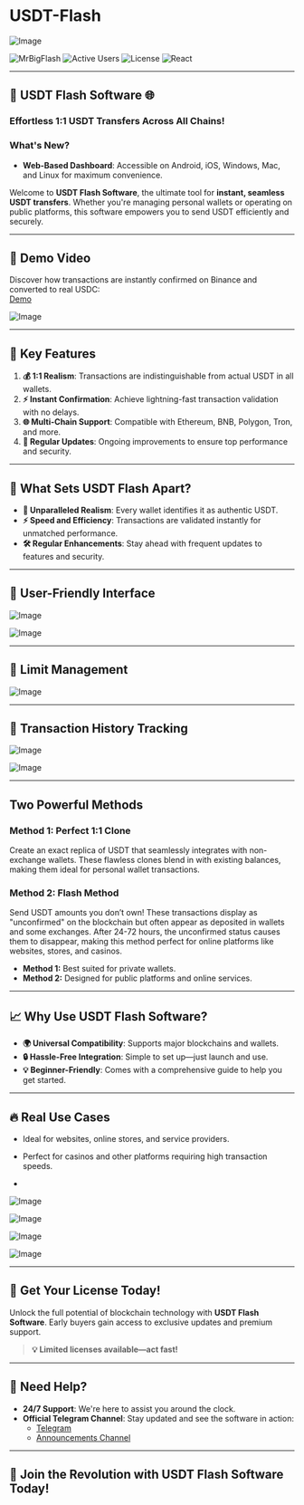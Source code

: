 # USDT-Flash
 
![Image](https://github.com/user-attachments/assets/15ee6ea1-5b39-40be-9d3d-a726752244ff)
 
![MrBigFlash](https://img.shields.io/badge/MrBigFlash-gray?style=flat&logoColor=white)
![Active Users](https://img.shields.io/badge/ActiveUsers-437-gray?labelColor=green)
![License](https://img.shields.io/badge/License-MIT-blue)
![React](https://img.shields.io/badge/React-latest-orange?logo=react&logoColor=white)
 
---
 
## 🚀 **USDT Flash Software** 🌐  
### **Effortless 1:1 USDT Transfers Across All Chains!**  
 
### **What's New?**
- **Web-Based Dashboard**: Accessible on Android, iOS, Windows, Mac, and Linux for maximum convenience.
 
Welcome to **USDT Flash Software**, the ultimate tool for **instant, seamless USDT transfers**. Whether you're managing personal wallets or operating on public platforms, this software empowers you to send USDT efficiently and securely.
 
---
 
## 🎥 **Demo Video**  
Discover how transactions are instantly confirmed on Binance and converted to real USDC:  
[Demo](https://www.youtube.com/watch?v=xnVNadFFbF8&t)
 
![Image](https://github.com/user-attachments/assets/e6ac77d6-9f19-42b8-9494-6b16c52b252b)
 
---
 
## 🌟 **Key Features**
 
1. **💰 1:1 Realism**: Transactions are indistinguishable from actual USDT in all wallets.  
2. **⚡ Instant Confirmation**: Achieve lightning-fast transaction validation with no delays.  
3. **🌐 Multi-Chain Support**: Compatible with Ethereum, BNB, Polygon, Tron, and more.  
4. **🔄 Regular Updates**: Ongoing improvements to ensure top performance and security.  
 
---
 
## 🌟 **What Sets USDT Flash Apart?**
 
- **👀 Unparalleled Realism**: Every wallet identifies it as authentic USDT.  
- **⚡ Speed and Efficiency**: Transactions are validated instantly for unmatched performance.  
- **🛠️ Regular Enhancements**: Stay ahead with frequent updates to features and security.  
 
---
 
## 🌟 **User-Friendly Interface**
 
![Image](https://github.com/user-attachments/assets/5e7db823-919a-4bd4-a787-4da3cd6baf08)
 
![Image](https://github.com/user-attachments/assets/ae1040f3-bf0a-4f59-9c2b-c0b105fbbfb5)
 
---
 
## 🌟 **Limit Management**

 ![Image](https://github.com/user-attachments/assets/a49a2fad-80d1-4be8-9406-8e83d902201c)
 
---
 
## 🌟 **Transaction History Tracking**
 
![Image](https://github.com/user-attachments/assets/c39b3588-d516-4345-ad8e-7899631e62a5)
 
![Image](https://github.com/user-attachments/assets/b8d14c1b-ca6e-4ab2-9c23-bfc95a80ae05)
 
---
 
## **Two Powerful Methods**
 
### **Method 1: Perfect 1:1 Clone**
Create an exact replica of USDT that seamlessly integrates with non-exchange wallets. These flawless clones blend in with existing balances, making them ideal for personal wallet transactions.
 
### **Method 2: Flash Method**
Send USDT amounts you don’t own! These transactions display as "unconfirmed" on the blockchain but often appear as deposited in wallets and some exchanges. After 24-72 hours, the unconfirmed status causes them to disappear, making this method perfect for online platforms like websites, stores, and casinos.
 
- **Method 1:** Best suited for private wallets.  
- **Method 2:** Designed for public platforms and online services.  
 
---
 
## 📈 **Why Use USDT Flash Software?**
 
- **🌍 Universal Compatibility**: Supports major blockchains and wallets.  
- **🔒 Hassle-Free Integration**: Simple to set up—just launch and use.  
- **💡 Beginner-Friendly**: Comes with a comprehensive guide to help you get started.  
 
---
 
## 🔥 **Real Use Cases**
 
- Ideal for websites, online stores, and service providers.  
- Perfect for casinos and other platforms requiring high transaction speeds.

- 
 ![Image](https://github.com/user-attachments/assets/281aaf3f-99eb-4e8f-8be5-1a3a02b9243f)
 
![Image](https://github.com/user-attachments/assets/aab7f3fd-1d8a-4dfe-9206-3ff9579dc132)
 
![Image](https://github.com/user-attachments/assets/5f228fa9-48f0-4598-bd86-42f890b330b1)
 
![Image](https://github.com/user-attachments/assets/26b87c74-eae5-4b63-9006-ab35c00a2f51)
 
---
 
## 🛒 **Get Your License Today!**
 
Unlock the full potential of blockchain technology with **USDT Flash Software**. Early buyers gain access to exclusive updates and premium support.
 
> **💡 Limited licenses available—act fast!**
 
---
 
## 📧 **Need Help?**
 
- **24/7 Support**: We're here to assist you around the clock.  
- **Official Telegram Channel**: Stay updated and see the software in action:  
  - [Telegram](https://t.me/mrbigflashh)  
  - [Announcements Channel](https://t.me/mrbigflash1)  
 
---
 
## 🚀 **Join the Revolution with USDT Flash Software Today!**
